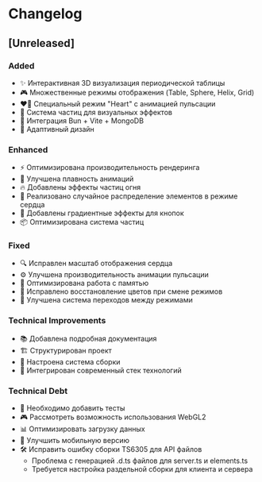 # Changelog

## [Unreleased]

### Added
- ✨ Интерактивная 3D визуализация периодической таблицы
- 🎮 Множественные режимы отображения (Table, Sphere, Helix, Grid)
- ❤️‍🔥 Специальный режим "Heart" с анимацией пульсации
- 🌟 Система частиц для визуальных эффектов
- 🚀 Интеграция Bun + Vite + MongoDB
- 📱 Адаптивный дизайн

### Enhanced
- ⚡️ Оптимизирована производительность рендеринга
- 🎨 Улучшена плавность анимаций
- 🔥 Добавлены эффекты частиц огня
- 💫 Реализовано случайное распределение элементов в режиме сердца
- 🎯 Добавлены градиентные эффекты для кнопок
- 📦 Оптимизирована система частиц

### Fixed
- 🔍 Исправлен масштаб отображения сердца
- ⚙️ Улучшена производительность анимации пульсации
- 🧹 Оптимизирована работа с памятью
- 🎨 Исправлено восстановление цветов при смене режимов
- 🔄 Улучшена система переходов между режимами

### Technical Improvements
- 📚 Добавлена подробная документация
- 🏗 Структурирован проект
- 🔧 Настроена система сборки
- 🚀 Интегрирован современный стек технологий

### Technical Debt
- 🧪 Необходимо добавить тесты
- 🎮 Рассмотреть возможность использования WebGL2
- 📊 Оптимизировать загрузку данных
- 📱 Улучшить мобильную версию
- 🛠 Исправить ошибку сборки TS6305 для API файлов
  - Проблема с генерацией .d.ts файлов для server.ts и elements.ts
  - Требуется настройка раздельной сборки для клиента и сервера